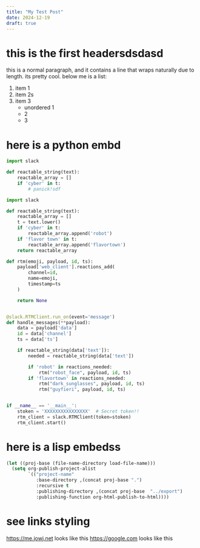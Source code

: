 ```yaml
---
title: "My Test Post"
date: 2024-12-19
draft: true
---
```

# this is the first headersdsdasd

this is a normal paragraph, and it contains a line that wraps naturally
due to length. its pretty cool. below me is a list:

1.  item 1
2.  item 2s
3.  item 3
    -   unordered 1
    -   2
    -   3


# here is a python embd
```python
import slack

def reactable_string(text):
    reactable_array = []
    if 'cyber' in t:
        # panick!sdf

```


```python
import slack

def reactable_string(text):
    reactable_array = []
    t = text.lower()
    if 'cyber' in t:
        reactable_array.append('robot')
    if 'flavor town' in t:
        reactable_array.append('flavortown')
    return reactable_array

def rtm(emoji, payload, id, ts):
    payload['web_client'].reactions_add(
        channel=id,
        name=emoji,
        timestamp=ts
    )

    return None


@slack.RTMClient.run_on(event='message')
def handle_messages(**payload):
    data = payload['data']
    id = data['channel']
    ts = data['ts']

    if reactable_string(data['text']):
        needed = reactable_string(data['text'])

        if 'robot' in reactions_needed:
            rtm("robot_face", payload, id, ts)
        if 'flavortown' in reactions_needed:
            rtm("dark_sunglasses", payload, id, ts)
            rtm("guyfieri", payload, id, ts)


if __name__ == '__main__':
    stoken = 'XXXXXXXXXXXXXXXX'  # Secret token!!
    rtm_client = slack.RTMClient(token=stoken)
    rtm_client.start()
```

# here is a lisp embedss

```lisp
(let ((proj-base (file-name-directory load-file-name)))
  (setq org-publish-project-alist
        `(("project-name"
           :base-directory ,(concat proj-base ".")
           :recursive t
           :publishing-directory ,(concat proj-base  "../export")
           :publishing-function org-html-publish-to-html))))
```

# see links styling

<https://me.jowj.net> looks like this <https://google.com> looks like
this
